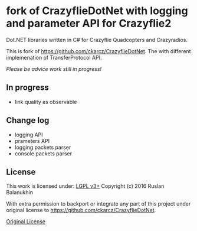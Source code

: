 # fork of CrazyflieDotNet with logging and parameter API for Crazyflie2
Dot.NET libraries written in C# for Crazyflie Quadcopters and Crazyradios.

This is fork of https://github.com/ckarcz/CrazyflieDotNet.
The with different implemenation of TransferProtocol API.  

*Please be advice work still in progress!*

## In progress
- link quality as observable

## Change log

- logging API
- prameters API
- logging packets parser 
- console packets parser

## License
This work is licensed under:
[LGPL v3+](https://www.gnu.org/licenses/lgpl-3.0.en.html)
Copyright (c) 2016 Ruslan Balanukhin

With extra permission to backport or integrate any part of this project under original license to https://github.com/ckarcz/CrazyflieDotNet.

[Original License](license.txt)
